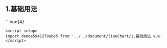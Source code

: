## 1.基础用法
<demoe5941279abe5 />
```vue{4}
<template>
    <line-chart class="line-chart" ref="chartRef"></line-chart>
</template>
<script setup>
import { ref, onMounted } from 'vue';

const chartRef = ref();

onMounted(() => chartRef.value.renderChart());
</script>
<style lang="scss" scoped>
.line-chart {
    height: 340px;
    background-color: white;
}
</style>

```
<script setup>
import demoe5941279abe5 from '../../document/lineChart/1.基础用法.vue'
</script>